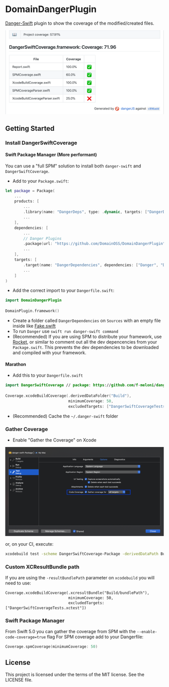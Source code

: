 # DomainDangerPlugin

[Danger-Swift](https://github.com/danger/swift) plugin to show the coverage of the modified/created files.

![DangerSwiftCoverage](Images/DangerSwiftCoverage.png)

## Getting Started

### Install DangerSwiftCoverage
#### Swift Package Manager (More performant)
You can use a "full SPM" solution to install both `danger-swift` and `DangerSwiftCoverage`.

- Add to your `Package.swift`:

```swift
let package = Package(
    ...
    products: [
        ...
        .library(name: "DangerDeps", type: .dynamic, targets: ["DangerDependencies"]), // dev
        ...
    ],
    dependencies: [
        ...
        // Danger Plugins
        .package(url: "https://github.com/DomainOSS/DomainDangerPlugin", from: "0.1.0") // dev
        ...
    ],
    targets: [
        .target(name: "DangerDependencies", dependencies: ["Danger", "DomainDangerPlugin"]), // dev
        ...
    ]
)
```

- Add the correct import to your `Dangerfile.swift`:
```swift
import DomainDangerPlugin

DomainPlugin.framework()
```

- Create a folder called `DangerDependencies` on `Sources` with an empty file inside like [Fake.swift](Sources/DangerDependencies/Fake.swift)
- To run `Danger` use `swift run danger-swift command`
- (Recommended) If you are using SPM to distribute your framework, use [Rocket](https://github.com/f-meloni/Rocket), or similar to comment out all the dev depencencies from your `Package.swift`.
This prevents the dev dependencies to be downloaded and compiled with your framework.

#### Marathon
- Add this to your `Dangerfile.swift`

```swift
import DangerSwiftCoverage // package: https://github.com/f-meloni/danger-swift-coverage

Coverage.xcodeBuildCoverage(.derivedDataFolder("Build"), 
                            minimumCoverage: 50, 
                            excludedTargets: ["DangerSwiftCoverageTests.xctest"])
```

- (Recommended) Cache the `~/.danger-swift` folder

### Gather Coverage

- Enable "Gather the Coverage" on Xcode 

![GatherCoverage](Images/GatherCoverage.png)

or, on your CI, execute: 
```bash
xcodebuild test -scheme DangerSwiftCoverage-Package -derivedDataPath Build/ -enableCodeCoverage YES
```

### Custom XCResultBundle path
If you are using the `-resultBundlePath` parameter on `xcodebuild` you will need to use:
```
Coverage.xcodeBuildCoverage(.xcresultBundle("Build/bundlePath"), 
                            minimumCoverage: 50, 
                            excludedTargets: ["DangerSwiftCoverageTests.xctest"])
```

### Swift Package Manager
From Swift 5.0 you can gather the coverage from SPM with the `--enable-code-coverage=true` flag
For SPM coverage add to your Dangerfile:

```swift
Coverage.spmCoverage(minimumCoverage: 50)
```

## License
This project is licensed under the terms of the MIT license. See the LICENSE file.
